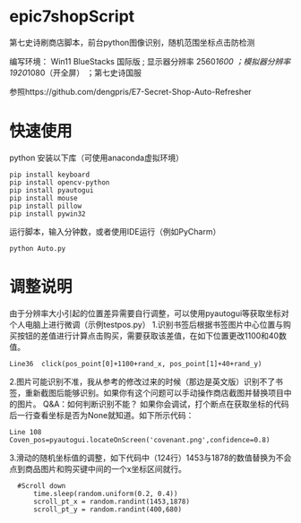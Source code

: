 # epic7shopScript
第七史诗刷商店脚本，前台python图像识别，随机范围坐标点击防检测

编写环境：
Win11 BlueStacks 国际版 ; 显示器分辨率 2560*1600 ；模拟器分辨率 1920*1080（开全屏） ；第七史诗国服

参照https://github.com/dengpris/E7-Secret-Shop-Auto-Refresher

# 快速使用
python 安装以下库（可使用anaconda虚拟环境）
```
pip install keyboard
pip install opencv-python
pip install pyautogui
pip install mouse
pip install pillow
pip install pywin32
```
运行脚本，输入分钟数，或者使用IDE运行（例如PyCharm）
```
python Auto.py
```

# 调整说明
由于分辨率大小引起的位置差异需要自行调整，可以使用pyautogui等获取坐标对个人电脑上进行微调（示例testpos.py）
1.识别书签后根据书签图片中心位置与购买按钮的差值进行计算点击购买，需要获取该差值，在如下位置更改1100和40数值。
```
Line36  click(pos_point[0]+1100+rand_x, pos_point[1]+40+rand_y)
```
2.图片可能识别不准，我从参考的修改过来的时候（那边是英文版）识别不了书签，重新截图后能够识别。如果你有这个问题可以手动操作商店截图并替换项目中的图片。
Q&A：如何判断识别不能？
如果你会调试，打个断点在获取坐标的代码后一行查看坐标是否为None就知道。如下所示代码：
```
Line 108  Coven_pos=pyautogui.locateOnScreen('covenant.png',confidence=0.8)
```
3.滑动的随机坐标值的调整，如下代码中（124行）1453与1878的数值替换为不会点到商品图片和购买键中间的一个x坐标区间就行。
```
  #Scroll down
      time.sleep(random.uniform(0.2, 0.4))
      scroll_pt_x = random.randint(1453,1878)
      scroll_pt_y = random.randint(400,680)
```
